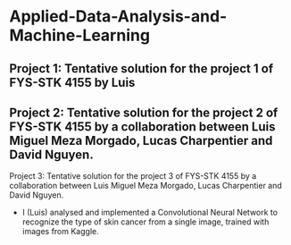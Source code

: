 # Applied-Data-Analysis-and-Machine-Learning

Project 1: Tentative solution for the project 1 of FYS-STK 4155 by Luis
- 

Project 2: Tentative solution for the project 2 of FYS-STK 4155 by a collaboration between Luis Miguel Meza Morgado, Lucas Charpentier and David Nguyen.
- 

Project 3: Tentative solution for the project 3 of FYS-STK 4155 by a collaboration between Luis Miguel Meza Morgado, Lucas Charpentier and David Nguyen.
- I (Luis) analysed and implemented a Convolutional Neural Network to recognize the type of skin cancer from a single image, trained with images from Kaggle.

